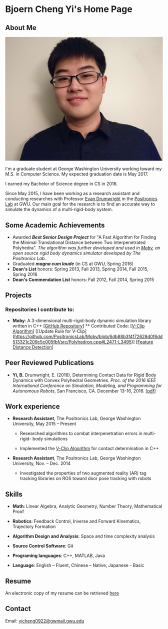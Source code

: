 # Bjoern Cheng Yi's Home Page

## About Me
![Bjoern's Photo](/image/headshot.jpg)

I'm a graduate student at George Washington University working toward my M.S. in Computer Science. My expected graduation date is May 2017.

I earned my Bachelor of Science degree in CS in 2016.

Since May 2015, I have been working as a research assistant and conducting researches with Professor [Evan Drumwright](https://edrumwri.github.io) in the [Positronics Lab](https://positronicslab.github.io) at GWU. Our main goal for the research is to find an accurate way to simulate the dynamics of a multi-rigid-body system.

## Some Academic Achievements

* Awarded ***Best Senior Design Project*** for "A Fast Algorithm for Finding the Minimal Translational Distance between Two Interpenetrated Polyhedra". *The algorithm was further developed and used in [Moby](https://github.com/PositronicsLab/Moby/), an open source rigid body dynamics simulator developed by The Positronics Lab.*
* Graduated ***magna cum laude*** (in CS at GWU, Spring 2016)
* **Dean's List** honors: Spring 2013, Fall 2013, Spring 2014, Fall 2015, Spring 2016
* **Dean's Commendation List** honors: Fall 2012, Fall 2014, Spring 2015

## Projects
### Repositories I contribute to:
* **Moby**: A 3-dimensional multi-rigid-body dynamic simulation library written in C++ [[GitHub Repository](https://github.com/PositronicsLab/Moby/)]
** Contributed Code: [[V-Clip Algorithm](https://github.com/PositronicsLab/Moby/blob/6db88b3f4f72628d0f6dd513321c209c5c005fbf/src/Polyhedron.cpp#L1237-L1731)] [[Update Rule for V-Clip] (https://github.com/PositronicsLab/Moby/blob/6db88b3f4f72628d0f6dd513321c209c5c005fbf/src/Polyhedron.cpp#L2471-L3495)] [[Feature Distance Detection](https://github.com/PositronicsLab/Moby/blob/6db88b3f4f72628d0f6dd513321c209c5c005fbf/src/Polyhedron.cpp#L1864-L2467)]

## Peer Reviewed Publications
* **Yi, B.** Drumwright, E. (2016), Determining Contact Data for Rigid Body Dynamics with Convex Polyhedral Geometries. *Proc. of the 2016 IEEE International Conference on Simulation, Modeling, and Programming for Autonomous Robots*, San Francisco, CA. December 13-16, 2016. [[pdf](http://positronicslab.github.io/assets/pdfs/CD16.pdf)]

## Work experience
* **Research Assistant**, The Positronics Lab, George Washington University, May 2015 – Present

	* Researched algorithms to combat interpenetration errors in multi-rigid- body simulations

	* Implemented the [V-Clip Algorithm](https://pdfs.semanticscholar.org/8bc2/9a05f06e557fb711df7769e2d1e6535a1516.pdf) for contact determination in C++

* **Research Assistant**, The Positronics Lab, George Washington University, Nov. – Dec. 2014

	* Investigated the properties of two augmented reality (AR) tag tracking libraries on ROS toward door pose tracking with robots

## Skills
* **Math**: Linear Algebra, Analytic Geometry, Number Theory, Mathematical Proof

* **Robotics**: Feedback Control, Inverse and Forward Kinematics, Trajectory Formation

* **Algorithm Design and Analysis**: Space and time complexity analysis

* **Source Control Software**: Git

* **Programing languages**: C++, MATLAB, Java

* **Language**: English – Fluent, Chinese – Native, Japanese - Basic

<!-- -->
## Resume
An electronic copy of my resume can be retrieved [here](/document/resume.pdf)

<!-- -->
## Contact
Email: yicheng0922@gwmail.gwu.edu

